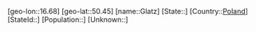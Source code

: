 ﻿---
location: [50.45,16.68]
type: City
tags:
- geo/City


SpocWebEntityId: 30468
isDeleted: false
confidential: public

---
[geo-lon::16.68]
[geo-lat::50.45]
[name::Glatz]
[State::]
[Country::[Poland](geo/Continent/Europe/Poland.md)]
[StateId::]
[Population::]
[Unknown::]

